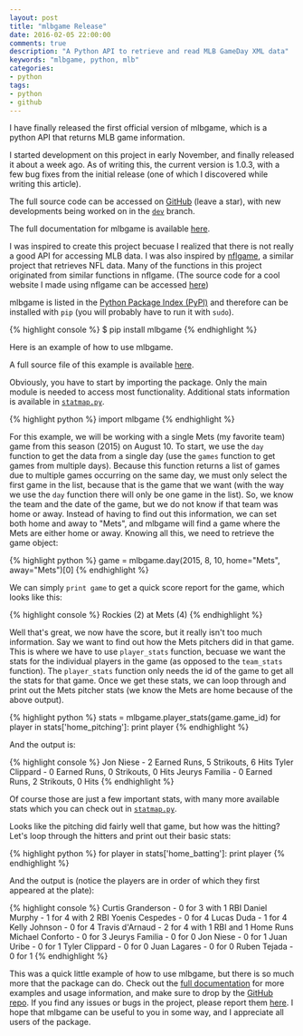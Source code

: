 ```yaml
---
layout: post
title: "mlbgame Release"
date: 2016-02-05 22:00:00
comments: true
description: "A Python API to retrieve and read MLB GameDay XML data"
keywords: "mlbgame, python, mlb"
categories:
- python
tags:
- python
- github
---
```


I have finally released the first official version of mlbgame, which is a python API that returns MLB game information. 

I started development on this project in early November, and finally released it about a week ago. 
As of writing this, the current version is 1.0.3, with a few bug fixes from the initial release (one of which I discovered while writing this article). 

The full source code can be accessed on [GitHub](https://github.com/zachpanz88/mlbgame) (leave a star), 
with new developments being worked on in the [`dev`](https://github.com/zachpanz88/mlbgame/tree/dev) branch.

The full documentation for mlbgame is available [here](http://panzarino.me/mlbgame/).

I was inspired to create this project becuase I realized that there is not really a good API for accessing MLB data. 
I was also inspired by [nflgame](https://github.com/BurntSushi/nflgame), a similar project that retrieves NFL data. 
Many of the functions in this project originated from similar functions in nflgame. 
(The source code for a cool website I made using nflgame can be accessed [here](https://github.com/zachpanz88/fantasy-football))

mlbgame is listed in the [Python Package Index (PyPI)](https://pypi.python.org/pypi/mlbgame/) and therefore can be installed with `pip` 
(you will probably have to run it with `sudo`).

{% highlight console %}
$ pip install mlbgame
{% endhighlight %}

Here is an example of how to use mlbgame.

A full source file of this example is available [here](https://gist.github.com/zachpanz88/978b0e6b7d00950ad415).

Obviously, you have to start by importing the package. 
Only the main module is needed to access most functionality. 
Additional stats information is available in [`statmap.py`](https://github.com/zachpanz88/mlbgame/blob/master/mlbgame/statmap.py).

{% highlight python %}
import mlbgame
{% endhighlight %}

For this example, we will be working with a single Mets (my favorite team) game from this season (2015) on August 10. 
To start, we use the `day` function to get the data from a single day (use the `games` function to get games from multiple days). 
Because this function returns a list of games due to multiple games occurring on the same day, we must only select the first game in the list, because that is the game that we want 
(with the way we use the `day` function there will only be one game in the list). 
So, we know the team and the date of the game, but we do not know if that team was home or away. 
Instead of having to find out this information, we can set both home and away to "Mets", and mlbgame will find a game where the Mets are either home or away. 
Knowing all this, we need to retrieve the game object:

{% highlight python %}
game = mlbgame.day(2015, 8, 10, home="Mets", away="Mets")[0]
{% endhighlight %}

We can simply `print game` to get a quick score report for the game, which looks like this:

{% highlight console %}
Rockies (2) at Mets (4)
{% endhighlight %}

Well that's great, we now have the score, but it really isn't too much information. 
Say we want to find out how the Mets pitchers did in that game. 
This is where we have to use `player_stats` function, becuase we want the stats for the individual players in the game (as opposed to the `team_stats` function).
The `player_stats` function only needs the id of the game to get all the stats for that game.
Once we get these stats, we can loop through and print out the Mets pitcher stats (we know the Mets are home because of the above output).

{% highlight python %}
stats = mlbgame.player_stats(game.game_id)
for player in stats['home_pitching']:
    print player
{% endhighlight %}

And the output is:

{% highlight console %}
Jon Niese - 2 Earned Runs, 5 Strikouts, 6 Hits
Tyler Clippard - 0 Earned Runs, 0 Strikouts, 0 Hits
Jeurys Familia - 0 Earned Runs, 2 Strikouts, 0 Hits
{% endhighlight %}

Of course those are just a few important stats, with many more available stats which you can check out in [`statmap.py`](https://github.com/zachpanz88/mlbgame/blob/master/mlbgame/statmap.py).

Looks like the pitching did fairly well that game, but how was the hitting? 
Let's loop through the hitters and print out their basic stats:

{% highlight python %}
for player in stats['home_batting']:
    print player
{% endhighlight %}

And the output is (notice the players are in order of which they first appeared at the plate):

{% highlight console %}
Curtis Granderson - 0 for 3 with 1 RBI
Daniel Murphy - 1 for 4 with 2 RBI
Yoenis Cespedes - 0 for 4
Lucas Duda - 1 for 4
Kelly Johnson - 0 for 4
Travis d'Arnaud - 2 for 4 with 1 RBI and 1 Home Runs
Michael Conforto - 0 for 3
Jeurys Familia - 0 for 0
Jon Niese - 0 for 1
Juan Uribe - 0 for 1
Tyler Clippard - 0 for 0
Juan Lagares - 0 for 0
Ruben Tejada - 0 for 1
{% endhighlight %}

This was a quick little example of how to use mlbgame, but there is so much more that the package can do. 
Check out the [full documentation](http://zachpanz88.github.io/mlbgame/) for more examples and usage information, 
and make sure to drop by the [GitHub repo](https://github.com/zachpanz88/mlbgame). 
If you find any issues or bugs in the project, please report them [here](https://github.com/zachpanz88/mlbgame/issues/new). 
I hope that mlbgame can be useful to you in some way, and I appreciate all users of the package.
